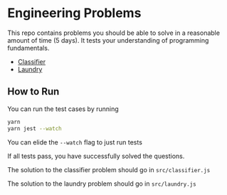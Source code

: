 # Engineering Problems

This repo contains problems you should be able to solve in a reasonable amount of time (5 days).
It tests your understanding of programming fundamentals.

- [Classifier](classifier.md)
- [Laundry](laundry.md)


## How to Run

You can run the test cases by running

```bash
yarn
yarn jest --watch
```

You can elide the `--watch` flag to just run tests

If all tests pass, you have successfully solved the questions.

The solution to the classifier problem should go in `src/classifier.js`

The solution to the laundry problem should go in `src/laundry.js`
